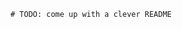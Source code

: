 `# TODO: come up with a clever README`
<!--
### Recently Playlist

![Recent spotify plays](https://spotify-recently-played-readme.vercel.app/api?user=31jpbpbyugsja7kplfjofgp6ojpi&unique={true|1|on|yes})

**astrojose/astrojose** is a ✨ _special_ ✨ repository because its `README.md` (this file) appears on your GitHub profile.

Here are some ideas to get you started:
- More about me, checkout my personal website [astrojose.xyz](https://astrojose.xyz)

- 🌱 I’m currently learning Bitcoin Blockhain Development
- 🔭 I’m currently working on [chaptype](https://chaptyp.web.app), a simple touch typing site based on Swahili words and texts.
- 👯 I’m looking to collaborate on ...
- 🤔 I’m looking for help with ...
- 💬 Ask me about ...
- 📫 How to reach me: ...
- 😄 Pronouns: ...
- ⚡ Fun fact: ...
-->
